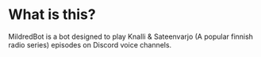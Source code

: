 # What is this?
MildredBot is a bot designed to play Knalli & Sateenvarjo (A popular finnish radio series) episodes on Discord voice channels.